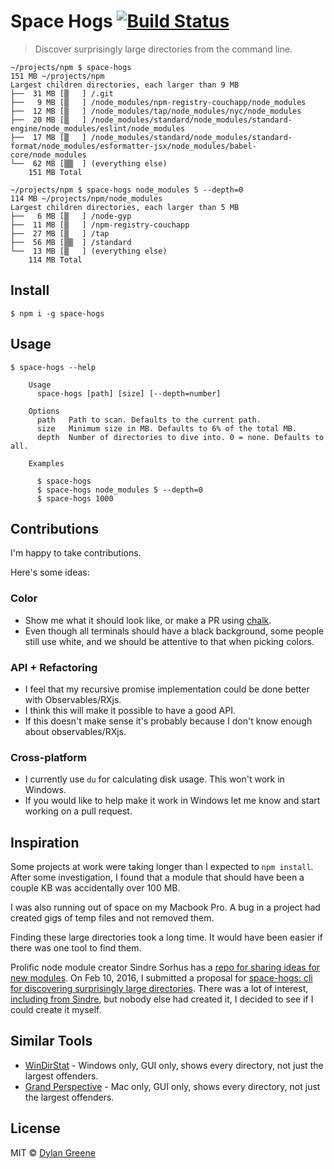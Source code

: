 # Space Hogs [![Build Status](https://travis-ci.org/dylang/space-hogs.svg?branch=master)](https://travis-ci.org/dylang/space-hogs)

> Discover surprisingly large directories from the command line.

```
~/projects/npm $ space-hogs
151 MB ~/projects/npm
Largest children directories, each larger than 9 MB
├──  31 MB [▒   ] /.git
├──   9 MB [▒   ] /node_modules/npm-registry-couchapp/node_modules
├──  12 MB [▒   ] /node_modules/tap/node_modules/nyc/node_modules
├──  20 MB [▒   ] /node_modules/standard/node_modules/standard-engine/node_modules/eslint/node_modules
├──  17 MB [▒   ] /node_modules/standard/node_modules/standard-format/node_modules/esformatter-jsx/node_modules/babel-core/node_modules
└──  62 MB [▒▒  ] (everything else)
    151 MB Total
```

```
~/projects/npm $ space-hogs node_modules 5 --depth=0
114 MB ~/projects/npm/node_modules
Largest children directories, each larger than 5 MB
├──   6 MB [▒   ] /node-gyp
├──  11 MB [▒   ] /npm-registry-couchapp
├──  27 MB [▒   ] /tap
├──  56 MB [▒▒  ] /standard
└──  13 MB [▒   ] (everything else)
    114 MB Total
```


## Install

```
$ npm i -g space-hogs
```


## Usage

```
$ space-hogs --help

    Usage
      space-hogs [path] [size] [--depth=number]

    Options
      path   Path to scan. Defaults to the current path.
      size   Minimum size in MB. Defaults to 6% of the total MB.
      depth  Number of directories to dive into. 0 = none. Defaults to all.

    Examples

      $ space-hogs
      $ space-hogs node_modules 5 --depth=0
      $ space-hogs 1000
```

###


## Contributions

I'm happy to take contributions.

Here's some ideas:

### Color

* Show me what it should look like, or make a PR using [chalk](https://github.com/chalk/chalk).
* Even though all terminals should have a black background, some people still use white, and we should be attentive to that when picking colors.

### API + Refactoring

* I feel that my recursive promise implementation could be done better with Observables/RXjs.
* I think this will make it possible to have a good API.
* If this doesn't make sense it's probably because I don't know enough about observables/RXjs.

### Cross-platform

* I currently use `du` for calculating disk usage. This won't work in Windows.
* If you would like to help make it work in Windows let me know and start working on a pull request.

## Inspiration

Some projects at work were taking longer than I expected to `npm install`.
After some investigation, I found that a module that should have been a couple KB was accidentally over 100 MB.

I was also running out of space on my Macbook Pro. A bug in a project had created gigs of temp files and not removed them.

Finding these large directories took a long time. It would have been easier if there was one tool to find them.

Prolific node module creator Sindre Sorhus has a [repo for sharing ideas for new modules](https://github.com/sindresorhus/module-requests/issues).
On Feb 10, 2016, I submitted a proposal for [space-hogs: cli for discovering surprisingly large directories](https://github.com/sindresorhus/module-requests/issues/59).
There was a lot of interest, [including from Sindre](https://twitter.com/sindresorhus/status/698932733935034368), but nobody else had created it, I decided to see if I could create it myself.

## Similar Tools

* [WinDirStat](https://windirstat.info/) - Windows only, GUI only, shows every directory, not just the largest offenders.
* [Grand Perspective](http://grandperspectiv.sourceforge.net/) - Mac only, GUI only, shows every directory, not just the largest offenders.

## License

MIT © [Dylan Greene](https://github.com/dylang)
